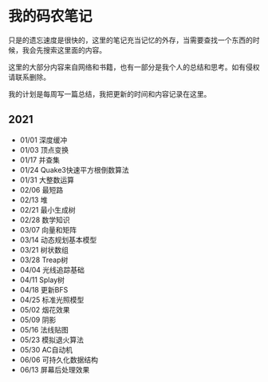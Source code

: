 # 我的码农笔记

只是的遗忘速度是很快的，这里的笔记充当记忆的外存，当需要查找一个东西的时候，我会先搜索这里面的内容。

这里的大部分内容来自网络和书籍，也有一部分是我个人的总结和思考。如有侵权请联系删除。

我的计划是每周写一篇总结，我把更新的时间和内容记录在这里。

## 2021
- 01/01 深度缓冲
- 01/03 顶点变换
- 01/17 并查集
- 01/24 Quake3快速平方根倒数算法
- 01/31 大整数运算
- 02/06 最短路
- 02/13 堆
- 02/21 最小生成树
- 02/28 数学知识
- 03/07 向量和矩阵
- 03/14 动态规划基本模型
- 03/21 树状数组
- 03/28 Treap树
- 04/04 光线追踪基础
- 04/11 Splay树
- 04/18 更新BFS
- 04/25 标准光照模型
- 05/02 烟花效果
- 05/09 阴影
- 05/16 法线贴图
- 05/23 模拟退火算法
- 05/30 AC自动机
- 06/06 可持久化数据结构
- 06/13 屏幕后处理效果